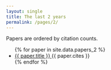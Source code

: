 ```yaml
---
layout: single
title: The last 2 years
permalink: /pages/2/
---
```


<span>Papers are ordered by citation counts.</span>

<ul>
    {% for paper in site.data.papers_2 %}
      <li>
        <a href="{{ paper.url }}">
            {{ paper.title }}
        </a> {{ paper.cites }}
      </li>
    {% endfor %}
</ul>
